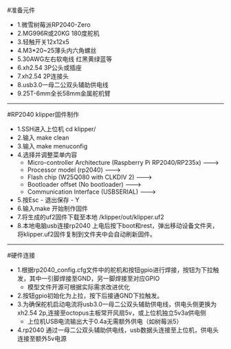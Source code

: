 #准备元件
- 1.微雪树莓派RP2040-Zero<br>
- 2.MG996R或20KG 180度舵机<br>
- 3.轻触开关12x12x5<br>
- 4.M3*20~25薄头内六角螺丝<br>
- 5.30AWG左右软电线 红黑黄绿蓝等<br>
- 6.xh2.54 3P公头或插座<br>
- 7.xh2.54 2P连接头<br>
- 8.usb3.0一母二公双头辅助供电线
- 9.25T-6mm全长58mm金属舵机臂
--------
#RP2040 klipper固件制作
- 1.SSH进入上位机 cd klipper/ <br>
- 2.输入 make clean<br>
- 3.输入 make menuconfig<br>
- 4.选择并调整菜单内容<br>
    - Micro-controller Architecture (Raspberry Pi RP2040/RP235x)  ---><br>
    - Processor model (rp2040)  ---><br>
    - Flash chip (W25Q080 with CLKDIV 2)  ---><br>
    - Bootloader offset (No bootloader)  ---><br>
    - Communication Interface (USBSERIAL)  ---><br>
- 5.按Esc - 退出保存 - Y<br>
- 6.输入make 开始制作固件<br>
- 7.将生成的uf2固件下载至本地 /klipper/out/klipper.uf2<br>
- 8.本地电脑usb连接rp2040 上电后按下boot和rest，弹出移动设备文件夹，将klipper.uf2固件复制到文件夹中会自动刷新固件。<br>
--------
#硬件连接<br>
- 1.根据rp2040_config.cfg文件中的舵机和按钮gpio进行焊接，按钮为下拉触发，其中一引脚焊接至GND，另一脚焊接至对应GPIO<br>
    - 模型文件开源可根据实际需求改进优化
- 2.按钮gpio初始化为上拉，按下后接通GND下拉触发。<br>
- 3.为确保舵机启动电流将usb3.0一母二公双头辅助供电线，供电头侧更换为xh2.54 2p,连接至octopus主板常开风扇5v，或上位机独立5v3a供电侧
  - 上位机USB电流输出大于0.4a无需额外供电（如树莓派5）
- 4.rp2040 通过一母二公双头辅助供电线，usb数据头连接至上位机，供电头连接至额外5v电源<br>
